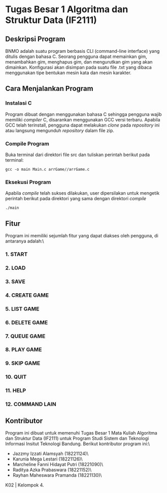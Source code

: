 # Tugas Besar 1 Algoritma dan Struktur Data (IF2111)

## Deskripsi Program
BNMO adalah suatu program berbasis CLI (command-line interface) yang ditulis dengan bahasa C. Seorang pengguna dapat memainkan gim, menambahkan gim, menghapus gim, dan mengurutkan gim yang akan dimainkan. Konfigurasi akan disimpan pada suatu file .txt yang dibaca menggunakan tipe bentukan mesin kata dan mesin karakter. 




## Cara Menjalankan Program
### Instalasi C
Program dibuat dengan menggunakan bahasa C sehingga pengguna wajib memiliki _compiler_ C, disarankan menggunakan GCC versi terbaru. Apabila GCC telah terinstall, pengguna dapat melakukan _clone_ pada _repository_ ini atau langsung mengunduh _repository_ dalam file zip.

### Compile Program
Buka terminal dari direktori file src dan tuliskan perintah berikut pada terminal:
```
gcc -o main Main.c arrGame//arrGame.c
```

### Eksekusi Program
Apabila _compile_ telah sukses dilakukan, user dipersilakan untuk mengetik perintah berikut pada direktori yang sama dengan direktori _compile_
```
./main
```

## Fitur
Program ini memiliki sejumlah fitur yang dapat diakses oleh pengguna, di antaranya adalah:\
### 1. START
### 2. LOAD
### 3. SAVE
### 4. CREATE GAME
### 5. LIST GAME
### 6. DELETE GAME
### 7. QUEUE GAME
### 8. PLAY GAME
### 9. SKIP GAME
### 10. QUIT
### 11. HELP
### 12. COMMAND LAIN

## Kontributor
Program ini dibuat untuk memenuhi Tugas Besar 1 Mata Kuliah Algoritma dan Struktur Data (IF2111) untuk Program Studi Sistem dan Teknologi Informasi Insitut Teknologi Bandung. Berikut kontributor program ini:\
* Jazzmy Izzati Alamsyah (18221124)\
* Karunia Mega Lestari (18221126)\
* Marcheline Fanni Hidayat Putri (18221090)\
* Raditya Azka Prabaswara (18221152)\
* Rayhan Maheswara Pramanda (18221130)\

K02 | Kelompok 4.
